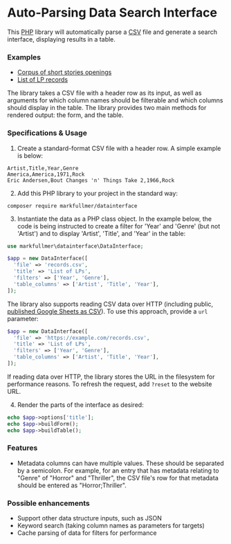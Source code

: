 # Auto-Parsing Data Search Interface

This [PHP](https://php.net) library will automatically parse a [CSV](https://en.wikipedia.org/wiki/Comma-separated_values) file and generate a search interface, displaying results in a table.

### Examples

- [Corpus of short stories openings](https://records.markfullmer.com/examples/stories)
- [List of LP records](https://records.markfullmer.com/examples/records)

The library takes a CSV file with a header row as its input, as well as arguments for which column names should be filterable and which columns should display in the table. The library provides two main methods for rendered output: the form, and the table.

### Specifications & Usage
1. Create a standard-format CSV file with a header row. A simple example is below:

```
Artist,Title,Year,Genre
America,America,1971,Rock
Eric Andersen,Bout Changes 'n' Things Take 2,1966,Rock
```

2. Add this PHP library to your project in the standard way:

```
composer require markfullmer/datainterface
```

3. Instantiate the data as a PHP class object. In the example below, the code is being instructed to create a filter for 'Year' and 'Genre' (but not 'Artist') and to display 'Artist', 'Title', and 'Year' in the table:

```php
use markfullmer\datainterface\DataInterface;

$app = new DataInterface([
  'file' => 'records.csv',
  'title' => 'List of LPs',
  'filters' => ['Year', 'Genre'],
  'table_columns' => ['Artist', 'Title', 'Year'],
]);
```

The library also supports reading CSV data over HTTP (including public, [published Google Sheets as CSV](https://support.google.com/a/users/answer/9308870?hl=en)). To use this approach, provide a `url` parameter:

```php
$app = new DataInterface([
  'file' => 'https://example.com/records.csv',
  'title' => 'List of LPs',
  'filters' => ['Year', 'Genre'],
  'table_columns' => ['Artist', 'Title', 'Year'],
]);
```

If reading data over HTTP, the library stores the URL in the filesystem for performance reasons. To refresh the request, add `?reset` to the website URL.

4. Render the parts of the interface as desired:

```php
echo $app->options['title'];
echo $app->buildForm();
echo $app->buildTable();
```

### Features
- Metadata columns can have multiple values. These should be separated by a semicolon. For example, for an entry that has metadata relating to "Genre" of "Horror" and "Thriller", the CSV file's row for that metadata should be entered as "Horror;Thriller".

### Possible enhancements
- Support other data structure inputs, such as JSON
- Keyword search (taking column names as parameters for targets)
- Cache parsing of data for filters for performance
